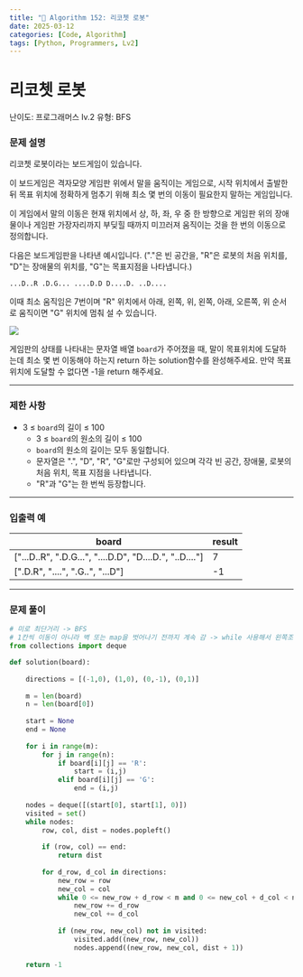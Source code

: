 ```yaml
---
title: "🧠 Algorithm 152: 리코쳇 로봇"
date: 2025-03-12
categories: [Code, Algorithm]
tags: [Python, Programmers, Lv2]
---
```


# 리코쳇 로봇

난이도: 프로그래머스 lv.2
유형: BFS

### **문제 설명**

리코쳇 로봇이라는 보드게임이 있습니다.

이 보드게임은 격자모양 게임판 위에서 말을 움직이는 게임으로, 시작 위치에서 출발한 뒤 목표 위치에 정확하게 멈추기 위해 최소 몇 번의 이동이 필요한지 말하는 게임입니다.

이 게임에서 말의 이동은 현재 위치에서 상, 하, 좌, 우 중 한 방향으로 게임판 위의 장애물이나 게임판 가장자리까지 부딪힐 때까지 미끄러져 움직이는 것을 한 번의 이동으로 정의합니다.

다음은 보드게임판을 나타낸 예시입니다. ("."은 빈 공간을, "R"은 로봇의 처음 위치를, "D"는 장애물의 위치를, "G"는 목표지점을 나타냅니다.)

`...D..R
.D.G...
....D.D
D....D.
..D....`

이때 최소 움직임은 7번이며 "R" 위치에서 아래, 왼쪽, 위, 왼쪽, 아래, 오른쪽, 위 순서로 움직이면 "G" 위치에 멈춰 설 수 있습니다.

![](https://grepp-programmers.s3.ap-northeast-2.amazonaws.com/production/presigned_urls/f78b64d8-69da-454c-be09-6ad0b3acd078/%E1%84%85%E1%85%B5%E1%84%8F%E1%85%A9%E1%84%8E%E1%85%A2%E1%86%BA%E1%84%85%E1%85%A9%E1%84%87%E1%85%A9%E1%86%BA.jpg)

게임판의 상태를 나타내는 문자열 배열 `board`가 주어졌을 때, 말이 목표위치에 도달하는데 최소 몇 번 이동해야 하는지 return 하는 solution함수를 완성해주세요. 만약 목표위치에 도달할 수 없다면 -1을 return 해주세요.

---

### 제한 사항

- 3 ≤ `board`의 길이 ≤ 100
    - 3 ≤ `board`의 원소의 길이 ≤ 100
    - `board`의 원소의 길이는 모두 동일합니다.
    - 문자열은 ".", "D", "R", "G"로만 구성되어 있으며 각각 빈 공간, 장애물, 로봇의 처음 위치, 목표 지점을 나타냅니다.
    - "R"과 "G"는 한 번씩 등장합니다.

---

### 입출력 예

| board | result |
| --- | --- |
| ["...D..R", ".D.G...", "....D.D", "D....D.", "..D...."] | 7 |
| [".D.R", "....", ".G..", "...D"] | -1 |

---

### 문제 풀이

```python
# 미로 최단거리 -> BFS
# 1칸씩 이동이 아니라 벽 또는 map을 벗어나기 전까지 계속 감 -> while 사용해서 왼쪽조건 만족할 때까지 +방향
from collections import deque

def solution(board):
    
    directions = [(-1,0), (1,0), (0,-1), (0,1)]
    
    m = len(board)
    n = len(board[0])
    
    start = None
    end = None
    
    for i in range(m):
        for j in range(n):
            if board[i][j] == 'R':
                start = (i,j)
            elif board[i][j] == 'G':
                end = (i,j)
                
    nodes = deque([(start[0], start[1], 0)])
    visited = set()
    while nodes:
        row, col, dist = nodes.popleft()
        
        if (row, col) == end:
            return dist
        
        for d_row, d_col in directions:
            new_row = row
            new_col = col
            while 0 <= new_row + d_row < m and 0 <= new_col + d_col < n and board[new_row + d_row][new_col + d_col] != 'D':
                new_row += d_row
                new_col += d_col
            
            if (new_row, new_col) not in visited:
                visited.add((new_row, new_col))
                nodes.append((new_row, new_col, dist + 1))
    
    return -1
```
